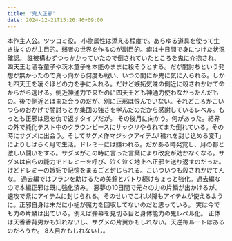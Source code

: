 ```yaml
---
title: "鬼人正邪"
date: 2024-12-21T15:26:46+09:00
---
```

本作主人公。ツッコミ役。
小物属性は添える程度で。あらゆる道具を使って生き抜くのが主目的。弱者の世界を作るのが副目的。癖は十日間で身につけた状況確認。
誰彼構わずつっかかっていたので倒されていたところを鬼に介抱され、四天王と酒呑童子や茨木童子を本能のままに殺そうとする。だが闇討ちという発想が無かったので真っ向から何度も戦い、いつの間にか鬼に気に入られる。しかも四天王を凌ぐほどの力を手に入れる。だけど嫉妬気味の側近に殺されかけて命からがら逃げる。側近神通力で来たのに四天王ども神通力使わなかったんだもの。後で側近とはまた会うのだが、別に正邪は恨んでいない。それどころかこいつらのおかげで闇討ちとか集団の強さを学んだのだから感謝しているレベル。もっとも正邪は恩を仇で返すタイプだが。
その後月に向かう。何があった。結界の外で純化テスト中のクラウンピースにサックリやられてまた倒れている。その時にサグメに出会う。そしてサグメ作マジックアイテム｢穢れを封じ込める変T｣によりしばらく月で生活。ドレミーには嫌われる。だがある時発覚し、月の都と激しい闘いをする。サグメがこの時に言った言葉により改変が効かなくなる。サグメは自らの能力でドレミーを呼び、泣く泣く地上へ正邪を送り返すのだった。けどドレミーの嫉妬で記憶をまるごと封じられる。こいついつも殺されかけてんな。
過去編ではフランを助けるため美鈴とバトり続けちょっと強化。過去編なので本編正邪は既に強化済み。
悪夢の10日間で元々の力の片鱗が出かけるが、速攻で紫にアイテムに封じられる。そのせいでこれ以降もアイテムが使えるように。正邪自身は未だに小槌が魔力を回収してないのだと思っている。
実は今でも力の片鱗は出ている。例えば弾幕を見切る目と身体能力の鬼レベル化。
正体は天香香背男かも知れないし、サグメの片翼かもしれない。天逆毎ルートはあるのだろうか。
8人目かもしれないし。
